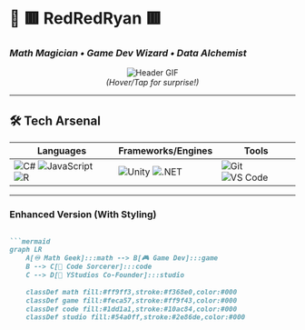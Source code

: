 # 🚀 **🟥 RedRedRyan 🟥**  
### *Math Magician • Game Dev Wizard • Data Alchemist*  

<div align="center">
  
![Header GIF](https://github.com/RedRedRyan/RedRedRyan/blob/main/assets/tech-banner.gif?raw=true)  
*(Hover/Tap for surprise!)*  

</div>

---

## 🛠️ **Tech Arsenal**  
<div align="center">
  
| **Languages** | **Frameworks/Engines** | **Tools** |
|--------------|-----------------------|----------|
| ![C#](https://img.shields.io/badge/C%23-239120?style=for-the-badge&logo=c-sharp&logoColor=white) ![JavaScript](https://img.shields.io/badge/JavaScript-F7DF1E?style=for-the-badge&logo=javascript&logoColor=black) ![R](https://img.shields.io/badge/R-276DC3?style=for-the-badge&logo=r&logoColor=white) | ![Unity](https://img.shields.io/badge/Unity-100000?style=for-the-badge&logo=unity&logoColor=white) ![.NET](https://img.shields.io/badge/.NET-512BD4?style=for-the-badge&logo=dotnet&logoColor=white) | ![Git](https://img.shields.io/badge/Git-F05032?style=for-the-badge&logo=git&logoColor=white) ![VS Code](https://img.shields.io/badge/VS_Code-007ACC?style=for-the-badge&logo=visual-studio-code&logoColor=white) |

</div>

---

### Enhanced Version (With Styling)
```markdown

```mermaid
graph LR
    A[♾️ Math Geek]:::math --> B[🎮 Game Dev]:::game
    B --> C[🔮 Code Sorcerer]:::code
    C --> D[🚀 YStudios Co-Founder]:::studio
    
    classDef math fill:#ff9ff3,stroke:#f368e0,color:#000
    classDef game fill:#feca57,stroke:#ff9f43,color:#000
    classDef code fill:#1dd1a1,stroke:#10ac84,color:#000
    classDef studio fill:#54a0ff,stroke:#2e86de,color:#000
